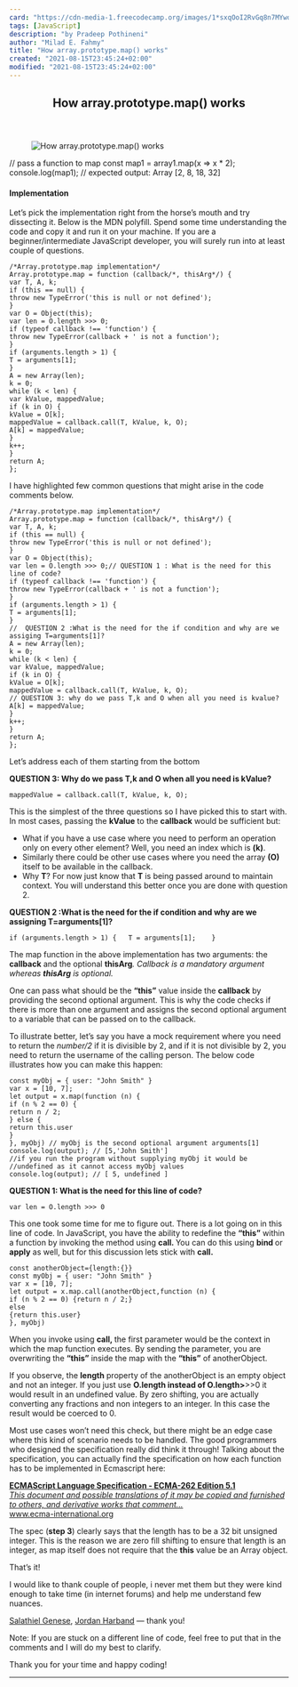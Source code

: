 ```yaml
---
card: "https://cdn-media-1.freecodecamp.org/images/1*sxqOoI2RvGq8n7MYwoWX-w.jpeg"
tags: [JavaScript]
description: "by Pradeep Pothineni"
author: "Milad E. Fahmy"
title: "How array.prototype.map() works"
created: "2021-08-15T23:45:24+02:00"
modified: "2021-08-15T23:45:24+02:00"
---
```

<div class="site-wrapper">
<main id="site-main" class="site-main outer">
<div class="inner">
<article class="post-full post tag-javascript tag-tech tag-programming tag-coding tag-productivity ">
<header class="post-full-header">
<h1 class="post-full-title">How array.prototype.map() works</h1>
</header>
<figure class="post-full-image">
<picture>
<source media="(max-width: 700px)" sizes="1px" srcset="data:image/gif;base64,R0lGODlhAQABAIAAAAAAAP///yH5BAEAAAAALAAAAAABAAEAAAIBRAA7 1w">
<source media="(min-width: 701px)" sizes="(max-width: 800px) 400px,
(max-width: 1170px) 700px,
1400px" srcset="https://cdn-media-1.freecodecamp.org/images/1*sxqOoI2RvGq8n7MYwoWX-w.jpeg 300w,
https://cdn-media-1.freecodecamp.org/images/1*sxqOoI2RvGq8n7MYwoWX-w.jpeg 600w,
https://cdn-media-1.freecodecamp.org/images/1*sxqOoI2RvGq8n7MYwoWX-w.jpeg 1000w,
https://cdn-media-1.freecodecamp.org/images/1*sxqOoI2RvGq8n7MYwoWX-w.jpeg 2000w">
<img onerror="this.style.display='none'" src="https://cdn-media-1.freecodecamp.org/images/1*sxqOoI2RvGq8n7MYwoWX-w.jpeg" alt="How array.prototype.map() works">
</picture>
</figure>
<section class="post-full-content">
<div class="post-content medium-migrated-article">
// pass a function to map
const map1 = array1.map(x =&gt; x * 2);
console.log(map1);
// expected output: Array [2, 8, 18, 32]</code></pre><h4 id="implementation"><strong>Implementation</strong></h4><p>Let’s pick the implementation right from the horse’s mouth and try dissecting it. Below is the MDN polyfill. Spend some time understanding the code and copy it and run it on your machine. If you are a beginner/intermediate JavaScript developer, you will surely run into at least couple of questions.</p><pre><code class="language-js">/*Array.prototype.map implementation*/
Array.prototype.map = function (callback/*, thisArg*/) {
var T, A, k;
if (this == null) {
throw new TypeError('this is null or not defined');
}
var O = Object(this);
var len = O.length &gt;&gt;&gt; 0;
if (typeof callback !== 'function') {
throw new TypeError(callback + ' is not a function');
}
if (arguments.length &gt; 1) {
T = arguments[1];
}
A = new Array(len);
k = 0;
while (k &lt; len) {
var kValue, mappedValue;
if (k in O) {
kValue = O[k];
mappedValue = callback.call(T, kValue, k, O);
A[k] = mappedValue;
}
k++;
}
return A;
};</code></pre><p>I have highlighted few common questions that might arise in the code comments below.</p><pre><code class="language-js">/*Array.prototype.map implementation*/
Array.prototype.map = function (callback/*, thisArg*/) {
var T, A, k;
if (this == null) {
throw new TypeError('this is null or not defined');
}
var O = Object(this);
var len = O.length &gt;&gt;&gt; 0;// QUESTION 1 : What is the need for this line of code?
if (typeof callback !== 'function') {
throw new TypeError(callback + ' is not a function');
}
if (arguments.length &gt; 1) {
T = arguments[1];
}
//  QUESTION 2 :What is the need for the if condition and why are we assiging T=arguments[1]?
A = new Array(len);
k = 0;
while (k &lt; len) {
var kValue, mappedValue;
if (k in O) {
kValue = O[k];
mappedValue = callback.call(T, kValue, k, O);
// QUESTION 3: why do we pass T,k and O when all you need is kvalue?
A[k] = mappedValue;
}
k++;
}
return A;
};</code></pre><p>Let’s address each of them starting from the bottom</p><p><strong>QUESTION 3: Why do we pass T,k and O when all you need is kValue?</strong></p><pre><code class="language-js">mappedValue = callback.call(T, kValue, k, O);</code></pre><p>This is the simplest of the three questions so I have picked this to start with. In most cases, passing the <strong>kValue</strong> to the <strong>callback</strong> would be sufficient but:</p><ul><li>What if you have a use case where you need to perform an operation only on every other element? Well, you need an index which is <strong>(k)</strong>.</li><li>Similarly there could be other use cases where you need the array <strong>(O)</strong> itself to be available in the callback.</li><li>Why <strong>T</strong>? For now just know that <strong>T</strong> is being passed around to maintain context. You will understand this better once you are done with question 2.</li></ul><p><strong>QUESTION 2 :What is the need for the if condition and why are we assigning T=arguments[1]?</strong></p><pre><code class="language-js">if (arguments.length &gt; 1) {   T = arguments[1];    }</code></pre><p>The map function in the above implementation has two arguments: the <strong>callback</strong> and the optional <strong>thisArg</strong><em>. Callback is a mandatory argument whereas <strong>thisArg</strong> is optional.</em></p><p>One can pass what should be the <strong>“this”</strong> value inside the <strong>callback</strong> by providing the second optional argument. This is why the code checks if there is more than one argument and assigns the second optional argument to a variable that can be passed on to the callback.</p><p>To illustrate better, let’s say you have a mock requirement where you need to return the <em>number/2</em> if it is divisible by 2, and if it is not divisible by 2, you need to return the username of the calling person. The below code illustrates how you can make this happen:</p><pre><code class="language-js">const myObj = { user: "John Smith" }
var x = [10, 7];
let output = x.map(function (n) {
if (n % 2 == 0) {
return n / 2;
} else {
return this.user
}
}, myObj) // myObj is the second optional argument arguments[1]
console.log(output); // [5,'John Smith']
//if you run the program without supplying myObj it would be //undefined as it cannot access myObj values
console.log(output); // [ 5, undefined ]</code></pre><p><strong>QUESTION 1: What is the need for this line of code?</strong></p><pre><code class="language-js">var len = O.length &gt;&gt;&gt; 0</code></pre><p>This one took some time for me to figure out. There is a lot going on in this line of code. In JavaScript, you have the ability to redefine the <strong>“this”</strong> within a function by invoking the method using <strong>call<em>. </em></strong>You can do this using <strong>bind </strong>or <strong>apply</strong> as well, but for this discussion lets stick with <strong>call.</strong></p><pre><code class="language-js">const anotherObject={length:{}}
const myObj = { user: "John Smith" }
var x = [10, 7];
let output = x.map.call(anotherObject,function (n) {
if (n % 2 == 0) {return n / 2;}
else
{return this.user}
}, myObj)</code></pre><p>When you invoke using <strong>call,<em> </em></strong>the first parameter would be the context in which the map function executes. By sending the parameter, you are overwriting the <strong>“this”</strong> inside the map with the <strong>“this”</strong> of anotherObject.</p><p>If you observe, the <strong>length</strong> property of the anotherObject is an empty object and not an integer. If you just use <strong>O.length instead of O.length&gt;</strong>&gt;&gt;0 it would result in an undefined value. By zero shifting, you are actually converting any fractions and non integers to an integer. In this case the result would be coerced to 0.</p><p>Most use cases won’t need this check, but there might be an edge case where this kind of scenario needs to be handled. The good programmers who designed the specification really did think it through! Talking about the specification, you can actually find the specification on how each function has to be implemented in Ecmascript here:</p><p><a href="https://www.ecma-international.org/ecma-262/5.1/#sec-15.4.4.19" rel="noopener"><strong>ECMAScript Language Specification - ECMA-262 Edition 5.1</strong></a><br><a href="https://www.ecma-international.org/ecma-262/5.1/#sec-15.4.4.19" rel="noopener"><em>This document and possible translations of it may be copied and furnished to others, and derivative works that comment…</em></a><br><a href="https://www.ecma-international.org/ecma-262/5.1/#sec-15.4.4.19" rel="noopener">www.ecma-international.org</a></p><p>The spec (<strong>step 3</strong>) clearly says that the length has to be a 32 bit unsigned integer. This is the reason we are zero fill shifting to ensure that length is an integer, as map itself does not require that the <strong>this</strong> value be an Array object.</p><p>That’s it!</p><p>I would like to thank couple of people, i never met them but they were kind enough to take time (in internet forums) and help me understand few nuances.</p><p><a href="https://github.com/SalathielGenese" rel="noopener">Salathiel Genese</a>, <a href="https://twitter.com/ljharb" rel="noopener">Jordan Harband</a> — thank you!</p><p>Note: If you are stuck on a different line of code, feel free to put that in the comments and I will do my best to clarify.</p><p>Thank you for your time and happy coding!</p>
</div>
<hr>
</section>
</article>
</div>
</main>
</div>
<!-- Google Tag Manager (noscript) -->
<!-- End Google Tag Manager (noscript) -->
